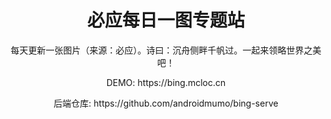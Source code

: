 <div align="center">
    <h1>必应每日一图专题站</h1>
    <p>每天更新一张图片（来源：必应）。诗曰：沉舟侧畔千帆过。一起来领略世界之美吧！</p>
    <p>DEMO: https://bing.mcloc.cn</p>
	<p>后端仓库: https://github.com/androidmumo/bing-serve</p>
</div>